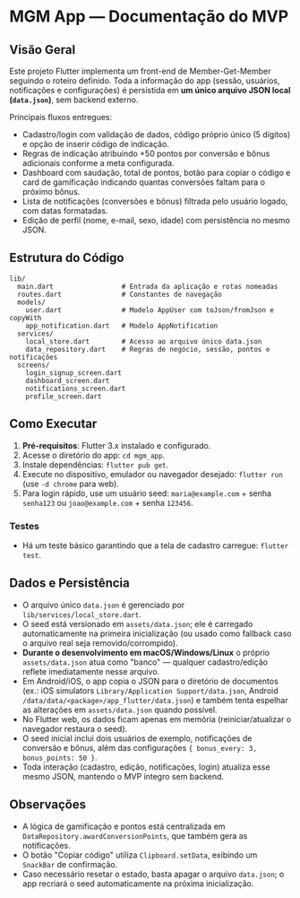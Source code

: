 # MGM App — Documentação do MVP

## Visão Geral
Este projeto Flutter implementa um front-end de Member-Get-Member seguindo o roteiro definido. Toda a informação do app (sessão, usuários, notificações e configurações) é persistida em **um único arquivo JSON local (`data.json`)**, sem backend externo.

Principais fluxos entregues:
- Cadastro/login com validação de dados, código próprio único (5 dígitos) e opção de inserir código de indicação.
- Regras de indicação atribuindo +50 pontos por conversão e bônus adicionais conforme a meta configurada.
- Dashboard com saudação, total de pontos, botão para copiar o código e card de gamificação indicando quantas conversões faltam para o próximo bônus.
- Lista de notificações (conversões e bônus) filtrada pelo usuário logado, com datas formatadas.
- Edição de perfil (nome, e-mail, sexo, idade) com persistência no mesmo JSON.

## Estrutura do Código
```
lib/
  main.dart                 # Entrada da aplicação e rotas nomeadas
  routes.dart               # Constantes de navegação
  models/
    user.dart               # Modelo AppUser com toJson/fromJson e copyWith
    app_notification.dart   # Modelo AppNotification
  services/
    local_store.dart        # Acesso ao arquivo único data.json
    data_repository.dart    # Regras de negócio, sessão, pontos e notificações
  screens/
    login_signup_screen.dart
    dashboard_screen.dart
    notifications_screen.dart
    profile_screen.dart
```

## Como Executar
1. **Pré-requisitos**: Flutter 3.x instalado e configurado.
2. Acesse o diretório do app: `cd mgm_app`.
3. Instale dependências: `flutter pub get`.
4. Execute no dispositivo, emulador ou navegador desejado: `flutter run` (use `-d chrome` para web).
5. Para login rápido, use um usuário seed: `maria@example.com` + senha `senha123` ou `joao@example.com` + senha `123456`.

### Testes
- Há um teste básico garantindo que a tela de cadastro carregue: `flutter test`.

## Dados e Persistência
- O arquivo único `data.json` é gerenciado por `lib/services/local_store.dart`.
- O seed está versionado em `assets/data.json`; ele é carregado automaticamente na primeira inicialização (ou usado como fallback caso o arquivo real seja removido/corrompido).
- **Durante o desenvolvimento em macOS/Windows/Linux** o próprio `assets/data.json` atua como "banco" — qualquer cadastro/edição reflete imediatamente nesse arquivo.
- Em Android/iOS, o app copia o JSON para o diretório de documentos (ex.: iOS simulators `Library/Application Support/data.json`, Android `/data/data/<package>/app_flutter/data.json`) e também tenta espelhar as alterações em `assets/data.json` quando possível.
- No Flutter web, os dados ficam apenas em memória (reiniciar/atualizar o navegador restaura o seed).
- O seed inicial inclui dois usuários de exemplo, notificações de conversão e bônus, além das configurações `{ bonus_every: 3, bonus_points: 50 }`.
- Toda interação (cadastro, edição, notificações, login) atualiza esse mesmo JSON, mantendo o MVP íntegro sem backend.

## Observações
- A lógica de gamificação e pontos está centralizada em `DataRepository.awardConversionPoints`, que também gera as notificações.
- O botão "Copiar código" utiliza `Clipboard.setData`, exibindo um `SnackBar` de confirmação.
- Caso necessário resetar o estado, basta apagar o arquivo `data.json`; o app recriará o seed automaticamente na próxima inicialização.
